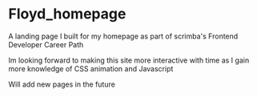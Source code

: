 # Floyd_homepage
A landing page I built for my homepage as part of scrimba's Frontend Developer Career Path

Im looking forward to making this site more interactive with time as I gain more knowledge of CSS animation and Javascript

Will add new pages in the future
